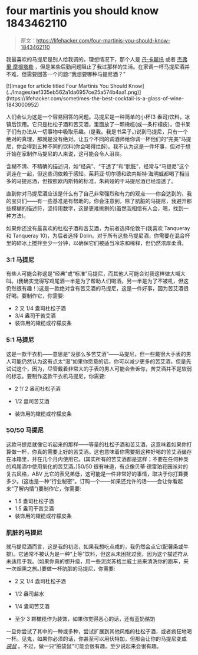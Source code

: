 # four martinis you should know 1843462110

> 原文：<https://lifehacker.com/four-martinis-you-should-know-1843462110>

我最喜欢的马提尼是别人给我调的。理想情况下，那个人是 [丹·卡斯托](https://kinja.com/dancasto?_ga=2.261576207.381487110.1589134441-329965069.1585339145) 或者 [杰弗里·摩根塔勒](https://skillet.lifehacker.com/im-cocktail-book-author-and-bar-manager-jeffrey-morgent-1831775112) ，但是某些后勤问题阻止了我过那样的生活。在家调一杯马提尼酒并不难，但需要回答一个问题:“我想要哪种马提尼酒？”

<aside data-commerce-source="inset" class="sc-16a0mhj-2 gAjHzr">[![Image for article titled Four Martinis You Should Know](../Images/aef335eb562a1da6957ce25a574b4aa1.png)](https://lifehacker.com/sometimes-the-best-cocktail-is-a-glass-of-wine-1843000952)</aside>



人们会认为这是一个容易回答的问题。马提尼是一种简单的小杯(3 盎司)饮料，冰镇后饮用。它只是杜松子酒和苦艾酒，里面放了一颗橄榄(或一条柠檬皮)，但书呆子们有办法从一切事物中吸取乐趣。(是我。我是书呆子。)说到马提尼，只有一个绝对的真理，那就是没有绝对。让五个不同的调酒师给你调一杯他们的“完美”马提尼，你会得到五种不同的饮料(你会喝得烂醉)。我不认为这是一件坏事，但对于想开始在家制作马提尼的人来说，这可能会令人沮丧。

含糊不清、不精确的描述词，如“经典”、“干透了”和“肮脏”，经常与“马提尼”这个词连在一起，但这些词依赖于感知。茱莉亚·切尔德和欧内斯特·海明威都喝了相当多的马提尼酒，但按照欧内斯特的标准，朱莉娅的干马提尼酒已经湿透了。

直到你对马提尼酒应该是什么有了自己非常强烈和有力的观点——你会达到的，我的宝贝们——有一些基准是有帮助的。你会注意到，除了肮脏的马提尼，我避开那些模糊的描述符，坚持用数字，这是更难挑剔的(虽然我相信有人会，嗯，找到一种方法)。



如果你还没有最喜欢的杜松子酒和苦艾酒，为前者选择伦敦干(我喜欢 Tanqueray 和 Tanqueray 10)，为后者选择 Dolin。对于所有这些马提尼酒，你需要在混合杯里的碎冰上搅拌至少一分钟，以确保它们被适当冷冻和稀释，但仍然浓厚柔滑。

### 3:1 马提尼

有些人可能会称这是“经典”或“标准”马提尼，而其他人可能会对我这样做大喊大叫。(我确实觉得写鸡尾酒一半是为了帮助人们喝酒，另一半是为了不被吼，但这仍然很有趣！)这是一款绝对含有苦艾酒的马提尼，这是一件好事，因为苦艾酒很好喝。要制作它，你需要:

*   2 又 1/4 盎司杜松子酒
*   3/4 盎司干苦艾酒
*   装饰用的橄榄或柠檬皮条

### 5:1 马提尼



这是一款干衣机——意思是“没那么多苦艾酒”——马提尼，但一些戴很大手表的男人可能仍然认为这有点太“湿”如果你愿意的话，你可以减少更多的苦艾酒，但是先试试这个，因为，尽管戴着非常大的手表的男人可能会告诉你，苦艾酒并不是软弱的标志。要制作这款干衣机马提尼，你需要:

*   2 1/ 2 盎司杜松子酒

*   1/2 盎司苦艾酒

*   装饰用的橄榄或柠檬皮条

### 50/50 马提尼

这款马提尼就像它听起来的那样——等量的杜松子酒和苦艾酒，这意味着如果你打算做一杯，你真的需要上好的苦艾酒。这也意味着你需要把这种好喝的苦艾酒储存在冰箱里，并在几个月内使用它。(其实所有的苦艾酒都是这样；不要在任何种类的鸡尾酒中使用氧化的苦艾酒。)50/50 很有味道，有点像贝蒂·德雷珀花园派对的复古风格，ABV 比它的表兄弟低，这可能是一件非常好的事情，取决于你打算要多少。(这也是一种“行业秘密”。订购一个——如果还允许的话——会让你看起来“了解内情”)要制作它，你需要:

*   1.5 盎司杜松子酒
*   1.5 盎司干苦艾酒
*   装饰用的橄榄或柠檬皮条

### 肮脏的马提尼



就马提尼酒而言，这是我的初恋，如果我想吃点咸的，我仍然会点它(配薯条或牛排)。它通常不被认为是一种“上等”饮料，但这从未困扰过我，因为这个描述符从未适用于我。(如果你真的想升级，用一些泥炭苏格兰威士忌来清洗你的跑车，来一次烟熏之旅。)要做一杯肮脏的马提尼，你需要:

*   2 又 1/4 盎司杜松子酒

*   1/2 盎司盐水

*   1/4 盎司苦艾酒

*   至少 3 颗橄榄作为装饰，如果你觉得恶心的话，还有蓝奶酪馅

一旦你尝试了其中的一种或多种，尝试扩展到其他风格的杜松子酒，或者疯狂地喝一杯。见鬼，如果你必须的话，你甚至可以用伏特加，但那会让你的马提尼变成 [*袋鼠*](https://skillet.lifehacker.com/hop-into-the-weekend-with-a-lemongrass-kangaroo-1827929590) 。不过，做一只“脏袋鼠”可能会很有趣。至少说起来会很有趣。